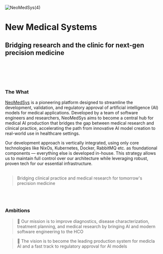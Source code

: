 ![NeoMedSys(4)](https://github.com/NeoMedSys/.github/assets/29639563/b714297f-a135-43c9-bba1-656d411e83eb)

# New Medical Systems #
## Bridging research and the clinic for next-gen precision medicine ##


<br clear="left"/>

<br>

<img src="https://img.shields.io/badge/release-v0.1.0--alpha-blue" height="15" /> <img src="https://user-images.githubusercontent.com/29639563/182672649-9a412cbb-ddd7-43b6-b938-1a6dd720b5cc.png" height="15" />
<img src="https://user-images.githubusercontent.com/29639563/182673031-c6054528-612b-441b-be52-bbb85096f66e.png" height="15" />
<img src="https://user-images.githubusercontent.com/29639563/182672919-fa9c61e5-c9ec-412b-bd59-65dbd67673c9.png" height="15" />
<img src="https://user-images.githubusercontent.com/29639563/182672526-3b60618c-ab81-4887-84e7-0a7329058782.png" height="15" />
<br>

### The What
[NeoMedSys](https://neomedsys.io/) is a pioneering platform designed to streamline the development, validation, and regulatory approval of artificial intelligence (AI) models for medical applications. Developed by a team of software engineers and researchers, NeoMedSys aims to become a central hub for medical AI production that bridges the gap between medical research and clinical practice, accelerating the path from innovative AI model creation to real-world use in healthcare settings.

Our development approach is vertically integrated, using only core technologies like NixOs, Kubernetes, Docker, RabbitMQ etc. as foundational components — everything else is developed in-house. This strategy allows us to maintain full control over our architecture while leveraging robust, proven tech for our essential infrastructure.
<br>
<br>
 
 > Bridging clinical practice and medical research for tomorrow's precision medicine

<br/>

<br>

### Ambitions

> 🚀 Our mission is to improve diagnostics, disease characterization, treatment planning, and medical research by bringing AI and modern software engineering to the HCO

> 👀 The vision is to become the leading production system for medicla AI and a fast track to regulatory approval for AI models

<br>


